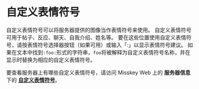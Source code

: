 # 自定义表情符号

自定义表情符号可以将服务器提供的图像当作表情符号来使用。
自定义表情符号可用于帖子、反应、聊天、自我介绍、姓名等。
要在这些位置使用自定义表情符号，请按表情符号选择器按钮（如果可用）或输入「:」以显示表情符号建议。
如果在文本中找到`:foo:`形式的字符串，`foo`将被解释为自定义表情符号名称，并在显示时替换为相应的自定义表情符号。

要查看服务器上有哪些自定义表情符号，请访问 Misskey Web 上的 **服务器信息** 下的 [**自定义表情符号**](x-mi-web://about#emojis)。
